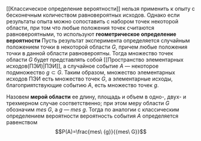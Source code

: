 [[Классическое определение вероятности]]  нельзя применить к опыту с бесконечным количеством равновероятных исходов.
Однако если результаты опыта можно сопоставить с набором точек некоторой области, при том что любые положения  точек считаются равновероятными, то используют **геометрическое определение вероятности**
Пусть результат эксперимента определяется случайным положением точки в некоторой области $G$, причем любые положения точки в данной области равновероятны. 
Тогда множество точек области $G$ будет представлять собой [[Пространство элементарных исходов(ПЭИ)|ПЭИ]], а случайное событие $A$ — некоторое подмножество $g \subset G$. 
Таким образом, множество элементарных исходов ПЭИ есть множество точек $G$, а элементарные исходы, благоприятствующие событию $A$, есть множество точек $g$. 

Назовем **мерой области** ее длину, площадь и объем в одно-, двух- и трехмерном случае соответственно; при этом меру области $G$ обозначим $mes\ G$, a $g$ — $mes\ g$. 
Тогда по аналогии с классическим определением вероятности вероятность события $A$ определяется равенством $$P(A)=\frac{mes\ {g}}{{mes\ G}}$$
